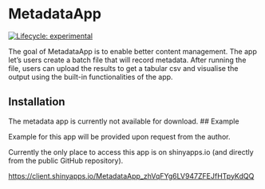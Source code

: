 
<!-- README.md is generated from README.Rmd. Please edit that file -->

# MetadataApp

<!-- badges: start -->

[![Lifecycle:
experimental](https://img.shields.io/badge/lifecycle-experimental-orange.svg)](https://www.tidyverse.org/lifecycle/#experimental)
<!-- badges: end -->

The goal of MetadataApp is to enable better content management. The app
let’s users create a batch file that will record metadata. After running
the file, users can upload the results to get a tabular csv and
visualise the output using the built-in functionalities of the app.

## Installation

The metadata app is currently not available for download. \#\# Example

Example for this app will be provided upon request from the author.

Currently the only place to access this app is on shinyapps.io (and
directly from the public GitHub repository).

<https://client.shinyapps.io/MetadataApp_zhVqFYg6LV947ZFEJfHTpyKdQQ>
